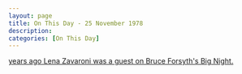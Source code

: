 ```yaml
---
layout: page
title: On This Day - 25 November 1978
description: 
categories: [On This Day]
---
```


[<span id="age1"></span> years ago Lena Zavaroni was a guest on Bruce Forsyth's Big Night.](/london%20weekend%20television/1978/11/25/bruce-forsyths-big-night.html)

<!-- Script for calculating number of years ago -->
<script>
var dob = '19781125';
var year = Number(dob.substr(0, 4));
var month = Number(dob.substr(4, 2)) - 1;
var day = Number(dob.substr(6, 2));
var today = new Date();
var age1 = today.getFullYear() - year;
if (today.getMonth() < month || (today.getMonth() == month && today.getDate() < day)) {
age1--;
}
document.getElementById("age1").innerHTML=age1;
</script>
